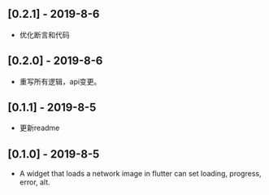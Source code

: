 ## [0.2.1] - 2019-8-6

* 优化断言和代码

## [0.2.0] - 2019-8-6

* 重写所有逻辑，api变更。

## [0.1.1] - 2019-8-5

* 更新readme


## [0.1.0] - 2019-8-5

* A widget that loads a network image in flutter can set loading, progress, error, alt.
